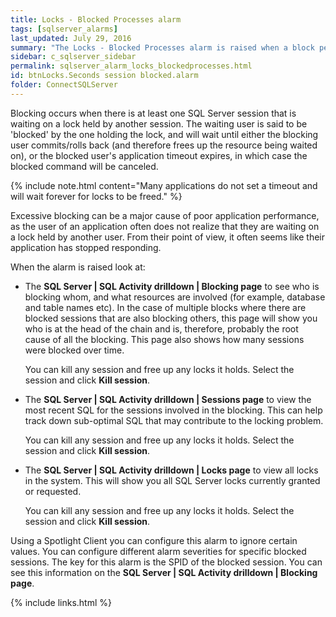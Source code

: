 ```yaml
---
title: ﻿Locks - Blocked Processes alarm
tags: [sqlserver_alarms]
last_updated: July 29, 2016
summary: "The Locks - Blocked Processes alarm is raised when a block persists for longer than the time specified in the threshold. The default is 120 seconds."
sidebar: c_sqlserver_sidebar
permalink: sqlserver_alarm_locks_blockedprocesses.html
id: btnLocks.Seconds session blocked.alarm
folder: ConnectSQLServer
---
```



Blocking occurs when there is at least one SQL Server session that is waiting on a lock held by another session. The waiting user is said to be 'blocked' by the one holding the lock, and will wait until either the blocking user commits/rolls back (and therefore frees up the resource being waited on), or the blocked user's application timeout expires, in which case the blocked command will be canceled.

{% include note.html content="Many applications do not set a timeout and will wait forever for locks to be freed." %}

Excessive blocking can be a major cause of poor application performance, as the user of an application often does not realize that they are waiting on a lock held by another user. From their point of view, it often seems like their application has stopped responding.

When the alarm is raised look at:

* The **SQL Server \| SQL Activity drilldown \| Blocking page** to see who is blocking whom, and what resources are involved (for example, database and table names etc). In the case of multiple blocks where there are blocked sessions that are also blocking others, this page will show you who is at the head of the chain and is, therefore, probably the root cause of all the blocking. This page also shows how many sessions were blocked over time.

   You can kill any session and free up any locks it holds. Select the session and click **Kill session**.

* The **SQL Server \| SQL Activity drilldown \| Sessions page** to view the most recent SQL for the sessions involved in the blocking. This can help track down sub-optimal SQL that may contribute to the locking problem.

   You can kill any session and free up any locks it holds. Select the session and click **Kill session**.

* The **SQL Server \| SQL Activity drilldown \| Locks page** to view all locks in the system. This will show you all SQL Server locks currently granted or requested.

   You can kill any session and free up any locks it holds. Select the session and click **Kill session**.



Using a Spotlight Client you can configure this alarm to ignore certain values. You can configure different alarm severities for specific blocked sessions. The key for this alarm is the SPID of the blocked session. You can see this information on the **SQL Server \| SQL Activity drilldown \| Blocking page**.

{% include links.html %}
